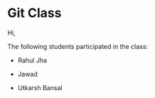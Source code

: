 # Git Class

Hi,

The following students participated in the class:

- Rahul Jha
- Jawad


- Utkarsh Bansal
